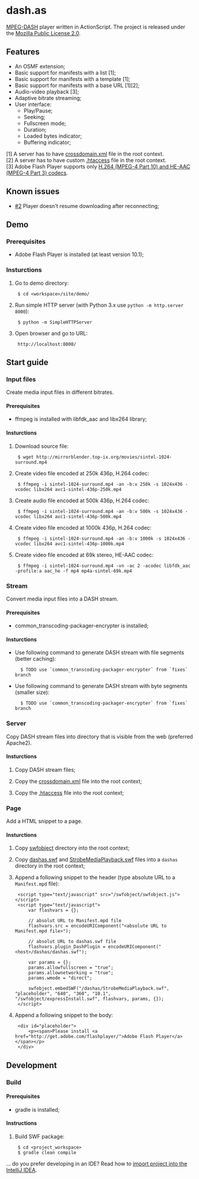 dash.as
=======

[MPEG-DASH](http://dashif.org/) player written in ActionScript. The project is released under the [Mozilla Public License 2.0](http://www.mozilla.org/MPL/2.0/).

## Features

* An OSMF extension;
* Basic support for manifests with a list [1];
* Basic support for manifests with a template [1];
* Basic support for manifests with a base URL [1][2];
* Audio-video playback [3];
* Adaptive bitrate streaming;
* User interface:
	* Play/Pause;
	* Seeking;
	* Fullscreen mode;
	* Duration;
	* Loaded bytes indicator;
	* Buffering indicator;

[1] A server has to have [crossdomain.xml](https://github.com/castlabs/dash.as/blob/master/utils/crossdomain.xml) file in the root context.  
[2] A server has to have custom [.htaccess](https://github.com/castlabs/dash.as/blob/master/utils/.htaccess) file in the root context.  
[3] Adobe Flash Player supports only [H.264 (MPEG-4 Part 10)  and HE-AAC (MPEG-4 Part 3) codecs](http://helpx.adobe.com/flash/kb/supported-codecs-flash-player.html).

## Known issues

* [#2](https://github.com/castlabs/dashas/issues/2) Player doesn't resume downloading after reconnecting;

## Demo

### Prerequisites

* Adobe Flash Player is installed (at least version 10.1);

### Insturctions

1. Go to demo directory:

		$ cd <workspace>/site/demo/

1. Run simple HTTP server (with Python 3.x use `python -m http.server 8000`):

		$ python -m SimpleHTTPServer

1. Open browser and go to URL:

		http://localhost:8000/
		
## Start guide

### Input files

Create media input files in different bitrates.

#### Prerequisites

* ffmpeg is installed with libfdk_aac and libx264 library;


#### Insturctions

1. Download source file:

		$ wget http://mirrorblender.top-ix.org/movies/sintel-1024-surround.mp4

1. Create video file encoded at 250k 436p, H.264 codec:

		$ ffmpeg -i sintel-1024-surround.mp4 -an -b:v 250k -s 1024x436 -vcodec libx264 avc1-sintel-436p-250k.mp4

1. Create audio file encoded at 500k 436p, H.264 codec:

		$ ffmpeg -i sintel-1024-surround.mp4 -an -b:v 500k -s 1024x436 -vcodec libx264 avc1-sintel-436p-500k.mp4
		
1. Create video file encoded at 1000k 436p, H.264 codec:

		$ ffmpeg -i sintel-1024-surround.mp4 -an -b:v 1000k -s 1024x436 -vcodec libx264 avc1-sintel-436p-1000k.mp4
		
1. Create video file encoded at 69k stereo, HE-AAC codec:

		$ ffmpeg -i sintel-1024-surround.mp4 -vn -ac 2 -acodec libfdk_aac -profile:a aac_he -f mp4 mp4a-sintel-69k.mp4
		
		
### Stream
		
Convert media input files into a DASH stream.
		
#### Prerequisites

* common_transcoding-packager-encrypter is installed;

#### Insturctions
		
* Use following command to generate DASH stream with file segments (better caching):

		$ TODO use `common_transcoding-packager-encrypter` from `fixes` branch 
		
* Use following command to generate DASH stream with byte segments (smaller size):
		
		$ TODO use `common_transcoding-packager-encrypter` from `fixes` branch 
		
### Server

Copy DASH stream files into directory that is visible from the web (preferred Apache2).

#### Insturctions

1. Copy DASH stream files;

1. Copy the [crossdomain.xml](https://github.com/castlabs/dash.as/blob/master/utils/crossdomain.xml) file into the root context;

1. Copy the [.htaccess](https://github.com/castlabs/dash.as/blob/master/utils/.htaccess) file into the root context;

### Page

Add a HTML snippet to a page.

#### Insturctions

1. Copy [swfobject](https://github.com/castlabs/dash.as/tree/master/site/demo/swfobject) directory into the root context;

1. Copy [dashas.swf](https://github.com/castlabs/dash.as/blob/master/site/demo/debug/dash.as.swf) and [StrobeMediaPlayback.swf](https://github.com/castlabs/dash.as/blob/master/site/demo/debug/StrobeMediaPlayback.swf) files into a `dashas` directory in the root context;

1. Append a following snippet to the header (type absolute URL to a `Manifest.mpd` file):

        <script type="text/javascript" src="/swfobject/swfobject.js"></script>
        <script type="text/javascript">
            var flashvars = {};
            
            // absolut URL to Manifest.mpd file
            flashvars.src = encodeURIComponent("<absolute URL to Manifest.mpd file>");
            
            // absolut URL to dashas.swf file
            flashvars.plugin_DashPlugin = encodeURIComponent("<host>/dashas/dashas.swf");

            var params = {};
            params.allowfullscreen = "true";
            params.allownetworking = "true";
            params.wmode = "direct";

            swfobject.embedSWF("/dashas/StrobeMediaPlayback.swf", "placeholder", "640", "360", "10.1", "/swfobject/expressInstall.swf", flashvars, params, {});
        </script>

1. Append a following snippet to the body:

        <div id="placeholder">
            <p><span>Please install <a href="http://get.adobe.com/flashplayer/">Adobe Flash Player</a></span></p>
        </div>
	
## Development

### Build

#### Prerequisites

* gradle is installed;

#### Instructions

1. Build SWF package:

		$ cd <project_workspace>
		$ gradle clean compile
		
		
... do you prefer developing in an IDE? Read how to [import project into the IntelliJ IDEA](https://github.com/castlabs/dashas/wiki/IntelliJ-IDEA).
